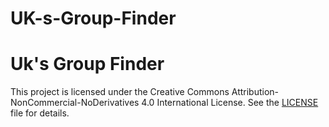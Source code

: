 # UK-s-Group-Finder
# Uk's Group Finder

This project is licensed under the Creative Commons Attribution-NonCommercial-NoDerivatives 4.0 International License. See the [LICENSE](LICENSE) file for details.
